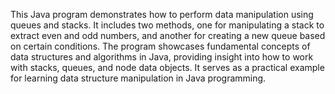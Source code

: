 This Java program demonstrates how to perform data manipulation using queues and stacks. It includes two methods, one for manipulating a stack to extract even and odd numbers, and another for creating a new queue based on certain conditions. The program showcases fundamental concepts of data structures and algorithms in Java, providing insight into how to work with stacks, queues, and node data objects. It serves as a practical example for learning data structure manipulation in Java programming.
